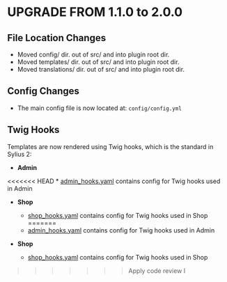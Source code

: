 # UPGRADE FROM 1.1.0 to 2.0.0

## File Location Changes

* Moved config/ dir. out of src/ and into plugin root dir.
* Moved templates/ dir. out of src/ and into plugin root dir.
* Moved translations/ dir. out of src/ and into plugin root dir.

## Config Changes 

* The main config file is now located at: `config/config.yml`

## Twig Hooks

Templates are now rendered using Twig hooks, which is the standard in Sylius 2:

* **Admin**

<<<<<<< HEAD
    * [admin_hooks.yaml](https://github.com/3BRS/sylius-mailchimp-plugin/blob/master/config/app/twig_hooks/admin_hooks.yaml) contains config for Twig hooks used in Admin

* **Shop**

    * [shop_hooks.yaml](https://github.com/3BRS/sylius-mailchimp-plugin/blob/master/config/app/twig_hooks/shop_hooks.yaml) contains config for Twig hooks used in Shop
=======
    * [admin_hooks.yaml](https://github.com/3BRS/sylius-contact-form-plugin/blob/sylius_2_upgrade_AK/src/config/app/twig_hooks/admin/show_message_hooks.yaml) contains config for Twig hooks used in Admin

* **Shop**

    * [shop_hooks.yaml](https://github.com/3BRS/sylius-contact-form-plugin/blob/sylius_2_upgrade_AK/src/config/app/twig_hooks/shop/messages_hooks.yaml) contains config for Twig hooks used in Shop
>>>>>>> Apply code review I
